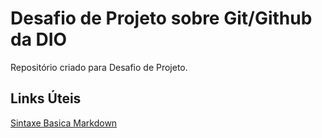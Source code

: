 # Desafio de Projeto sobre Git/Github da DIO
Repositório criado para Desafio de Projeto.

## Links Úteis
[Sintaxe Basica Markdown](https://www.markdownguide.org/basic-syntax/)
